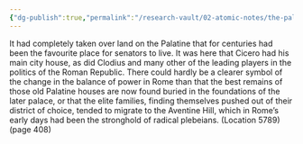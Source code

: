 ```yaml
---
{"dg-publish":true,"permalink":"/research-vault/02-atomic-notes/the-palatine-hill-as-a-symbol-of-change-in-rome-archaeology-depicts-historical-trends/"}
---
```


It had completely taken over land on the Palatine that for centuries had been the favourite place for senators to live. It was here that Cicero had his main city house, as did Clodius and many other of the leading players in the politics of the Roman Republic. There could hardly be a clearer symbol of the change in the balance of power in Rome than that the best remains of those old Palatine houses are now found buried in the foundations of the later palace, or that the elite families, finding themselves pushed out of their district of choice, tended to migrate to the Aventine Hill, which in Rome’s early days had been the stronghold of radical plebeians. (Location 5789) (page 408)